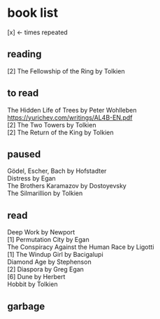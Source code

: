# book list
[x] <- times repeated

## reading
[2] The Fellowship of the Ring by Tolkien

## to read
The Hidden Life of Trees by Peter Wohlleben  
https://yurichev.com/writings/AL4B-EN.pdf  
[2] The Two Towers by Tolkien  
[2] The Return of the King by Tolkien  

## paused
Gödel, Escher, Bach by Hofstadter  
Distress by Egan   
The Brothers Karamazov by Dostoyevsky  
The Silmarillion by Tolkien  

## read
Deep Work by Newport  
[1] Permutation City by Egan  
The Conspiracy Against the Human Race by Ligotti  
[1] The Windup Girl by Bacigalupi  
Diamond Age by Stephenson  
[2] Diaspora by Greg Egan  
[6] Dune by Herbert  
Hobbit by Tolkien  

## garbage
